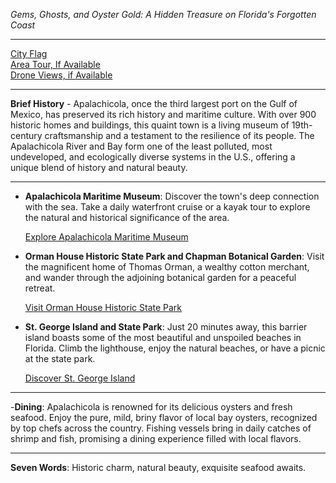 *Gems, Ghosts, and Oyster Gold: A Hidden Treasure on Florida's Forgotten Coast*

---

[City Flag](https://www.google.com/search?tbm=isch&q=Apalachicola+FL+Flag+Picture)  
[Area Tour, If Available](https://www.youtube.com/results?search_query=Apalachicola+FL+4k+tour)  
[Drone Views, if Available](https://www.youtube.com/results?search_query=Apalachicola+FL+4k+drone)

---

**Brief History** - Apalachicola, once the third largest port on the Gulf of Mexico, has preserved its rich history and maritime culture. With over 900 historic homes and buildings, this quaint town is a living museum of 19th-century craftsmanship and a testament to the resilience of its people. The Apalachicola River and Bay form one of the least polluted, most undeveloped, and ecologically diverse systems in the U.S., offering a unique blend of history and natural beauty.

---

- **Apalachicola Maritime Museum**: Discover the town's deep connection with the sea. Take a daily waterfront cruise or a kayak tour to explore the natural and historical significance of the area.

  [Explore Apalachicola Maritime Museum](https://www.youtube.com/results?search_query=Apalachicola+Maritime+Museum)

- **Orman House Historic State Park and Chapman Botanical Garden**: Visit the magnificent home of Thomas Orman, a wealthy cotton merchant, and wander through the adjoining botanical garden for a peaceful retreat.

  [Visit Orman House Historic State Park](https://www.youtube.com/results?search_query=Orman+House+Historic+State+Park+Apalachicola)

- **St. George Island and State Park**: Just 20 minutes away, this barrier island boasts some of the most beautiful and unspoiled beaches in Florida. Climb the lighthouse, enjoy the natural beaches, or have a picnic at the state park.

  [Discover St. George Island](https://www.youtube.com/results?search_query=St.+George+Island+FL)

---

-**Dining**: Apalachicola is renowned for its delicious oysters and fresh seafood. Enjoy the pure, mild, briny flavor of local bay oysters, recognized by top chefs across the country. Fishing vessels bring in daily catches of shrimp and fish, promising a dining experience filled with local flavors.

---

**Seven Words**: Historic charm, natural beauty, exquisite seafood awaits.